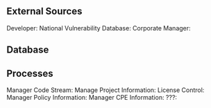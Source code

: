 ## External Sources
Developer: 
National Vulnerability Database: 
Corporate Manager: 

## Database




## Processes
Manager Code Stream:
Manage Project Information:
License Control:
Manager Policy Information:
Manager CPE Information:
???: 
